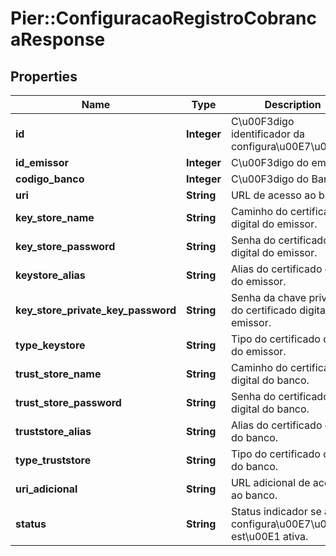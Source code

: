 # Pier::ConfiguracaoRegistroCobrancaResponse

## Properties
Name | Type | Description | Notes
------------ | ------------- | ------------- | -------------
**id** | **Integer** | C\u00F3digo identificador da configura\u00E7\u00E3o. | [optional] 
**id_emissor** | **Integer** | C\u00F3digo do emissor. | [optional] 
**codigo_banco** | **Integer** | C\u00F3digo do Banco. | [optional] 
**uri** | **String** | URL de acesso ao banco. | [optional] 
**key_store_name** | **String** | Caminho do certificado digital do emissor. | [optional] 
**key_store_password** | **String** | Senha do certificado digital do emissor. | [optional] 
**keystore_alias** | **String** | Alias do certificado digital do emissor. | [optional] 
**key_store_private_key_password** | **String** | Senha da chave privada do certificado digital do emissor. | [optional] 
**type_keystore** | **String** | Tipo do certificado digital do emissor. | [optional] 
**trust_store_name** | **String** | Caminho do certificado digital do banco. | [optional] 
**trust_store_password** | **String** | Senha do certificado digital do banco. | [optional] 
**truststore_alias** | **String** | Alias do certificado digital do banco. | [optional] 
**type_truststore** | **String** | Tipo do certificado digital do banco. | [optional] 
**uri_adicional** | **String** | URL adicional de acesso ao banco. | [optional] 
**status** | **String** | Status indicador se a configura\u00E7\u00E3o est\u00E1 ativa. | [optional] 


